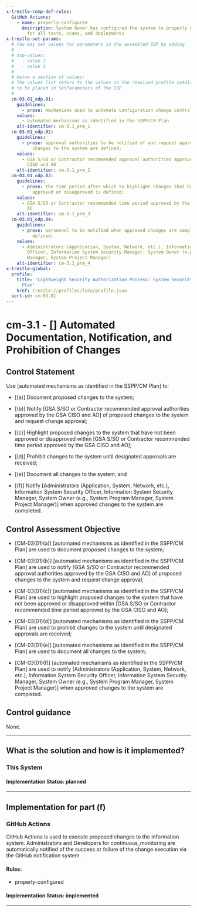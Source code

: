 ```yaml
---
x-trestle-comp-def-rules:
  GitHub Actions:
    - name: properly-configured
      description: System Owner has configured the system to properly utilize CI/CD
        for all tests, scans, and deployments
x-trestle-set-params:
  # You may set values for parameters in the assembled SSP by adding
  #
  # ssp-values:
  #   - value 1
  #   - value 2
  #
  # below a section of values:
  # The values list refers to the values in the resolved profile catalog, and the ssp-values represent new values
  # to be placed in SetParameters of the SSP.
  #
  cm-03.01_odp.01:
    guidelines:
      - prose: mechanisms used to automate configuration change control are defined;
    values:
      - automated mechanisms as identified in the SSPP/CM Plan
    alt-identifier: cm-3.1_prm_1
  cm-03.01_odp.02:
    guidelines:
      - prose: approval authorities to be notified of and request approval for proposed
          changes to the system are defined;
    values:
      - GSA S/SO or Contractor recommended approval authorities approved by the GSA
        CISO and AO
    alt-identifier: cm-3.1_prm_2
  cm-03.01_odp.03:
    guidelines:
      - prose: the time period after which to highlight changes that have not been
          approved or disapproved is defined;
    values:
      - GSA S/SO or Contractor recommended time period approved by the GSA CISO and
        AO
    alt-identifier: cm-3.1_prm_3
  cm-03.01_odp.04:
    guidelines:
      - prose: personnel to be notified when approved changes are complete is/are
          defined;
    values:
      - Administrators (Application, System, Network, etc.), Information System Security
        Officer, Information System Security Manager, System Owner (e.g., System Program
        Manager, System Project Manager)
    alt-identifier: cm-3.1_prm_4
x-trestle-global:
  profile:
    title: 'Lightweight Security Authorization Process: System Security and Privacy
      Plan'
    href: trestle://profiles/lato/profile.json
  sort-id: cm-03.01
---
```


# cm-3.1 - \[\] Automated Documentation, Notification, and Prohibition of Changes

## Control Statement

Use [automated mechanisms as identified in the SSPP/CM Plan] to:

- \[(a)\] Document proposed changes to the system;

- \[(b)\] Notify [GSA S/SO or Contractor recommended approval authorities approved by the GSA CISO and AO] of proposed changes to the system and request change approval;

- \[(c)\] Highlight proposed changes to the system that have not been approved or disapproved within [GSA S/SO or Contractor recommended time period approved by the GSA CISO and AO];

- \[(d)\] Prohibit changes to the system until designated approvals are received;

- \[(e)\] Document all changes to the system; and

- \[(f)\] Notify [Administrators (Application, System, Network, etc.), Information System Security Officer, Information System Security Manager, System Owner (e.g., System Program Manager, System Project Manager)] when approved changes to the system are completed.

## Control Assessment Objective

- \[CM-03(01)(a)\] [automated mechanisms as identified in the SSPP/CM Plan] are used to document proposed changes to the system;

- \[CM-03(01)(b)\] [automated mechanisms as identified in the SSPP/CM Plan] are used to notify [GSA S/SO or Contractor recommended approval authorities approved by the GSA CISO and AO] of proposed changes to the system and request change approval;

- \[CM-03(01)(c)\] [automated mechanisms as identified in the SSPP/CM Plan] are used to highlight proposed changes to the system that have not been approved or disapproved within [GSA S/SO or Contractor recommended time period approved by the GSA CISO and AO];

- \[CM-03(01)(d)\] [automated mechanisms as identified in the SSPP/CM Plan] are used to prohibit changes to the system until designated approvals are received;

- \[CM-03(01)(e)\] [automated mechanisms as identified in the SSPP/CM Plan] are used to document all changes to the system;

- \[CM-03(01)(f)\] [automated mechanisms as identified in the SSPP/CM Plan] are used to notify [Administrators (Application, System, Network, etc.), Information System Security Officer, Information System Security Manager, System Owner (e.g., System Program Manager, System Project Manager)] when approved changes to the system are completed.

## Control guidance

None.

______________________________________________________________________

## What is the solution and how is it implemented?

<!-- For implementation status enter one of: implemented, partial, planned, alternative, not-applicable -->

<!-- Note that the list of rules under ### Rules: is read-only and changes will not be captured after assembly to JSON -->

### This System

<!-- Add implementation prose for the main This System component for control: cm-3.1 -->

#### Implementation Status: planned

______________________________________________________________________

## Implementation for part (f)

### GitHub Actions

GitHub Actions is used to execute proposed changes to the information system.
Administrators and Developers for continuous_monitoring are automatically notified of
the success or failure of the change execution via the GitHub notification system.

#### Rules:

  - properly-configured

#### Implementation Status: implemented

______________________________________________________________________
